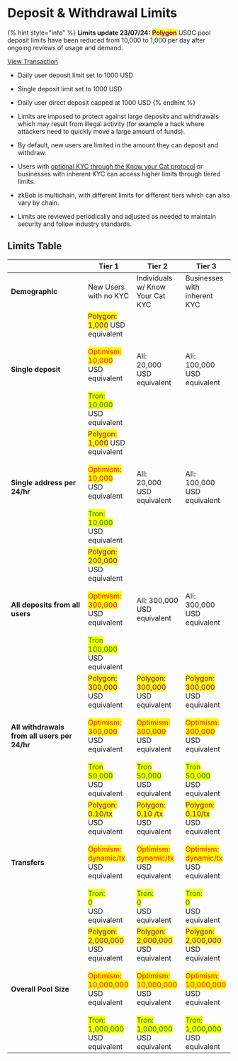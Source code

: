 # Deposit & Withdrawal Limits



{% hint style="info" %}
**Limits update 23/07/24:**  <mark style="color:purple;">**Polygon**</mark> USDC pool deposit limits have been reduced from 10,000 to 1,000 per day after ongoing reviews of usage and demand.&#x20;

[View Transaction](https://polygon.blockscout.com/tx/0xa771d0506ca8b0a51246e194240ac1ed2b998af9c7222da4eecac22282335b86)

* Daily user deposit limit set to 1000 USD
* Single deposit limit set to 1000 USD
* Daily user direct deposit capped at 1000 USD
{% endhint %}

* Limits are imposed to protect against large deposits and withdrawals which may result from illegal activity (for example a hack where attackers need to quickly move a large amount of funds).&#x20;
* By default, new users are limited in the amount they can deposit and withdraw.&#x20;
* Users with [optional KYC through the Know your Cat protocol](../zkbob-app/optional-kyc.md) or businesses with inherent KYC can access higher limits through tiered limits.
* zkBob is multichain, with different limits for different tiers which can also vary by chain.&#x20;
* Limits are reviewed periodically and adjusted as needed to maintain security and follow industry standards.

## Limits Table

<table><thead><tr><th width="158"> </th><th>Tier 1 </th><th>Tier 2 </th><th>Tier 3</th></tr></thead><tbody><tr><td><strong>Demographic</strong></td><td>New Users with no KYC</td><td>Individuals w/ Know Your Cat KYC</td><td>Businesses with inherent KYC</td></tr><tr><td><strong>Single deposit</strong> </td><td><mark style="color:purple;">Polygon:</mark> <br><mark style="color:purple;">1,000</mark> USD equivalent<br><br><mark style="color:red;">Optimism:</mark> <br><mark style="color:red;">10,000</mark> <br>USD equivalent<br><br><mark style="color:green;">Tron:</mark><br><mark style="color:green;">10,000</mark><br>USD equivalent</td><td>All: <br>20,000 <br>USD equivalent</td><td>All:<br>100,000 <br>USD equivalent</td></tr><tr><td><strong>Single address per 24/hr</strong></td><td><mark style="color:purple;">Polygon:</mark> <br><mark style="color:purple;">1,000</mark> USD equivalent<br><br><mark style="color:red;">Optimism:</mark> <br><mark style="color:red;">10,000</mark> <br>USD equivalent<br><br><mark style="color:green;">Tron:</mark><br><mark style="color:green;">10,000</mark><br>USD equivalent</td><td>All: <br>20,000 <br>USD equivalent</td><td>All: <br>100,000 <br>USD equivalent</td></tr><tr><td><strong>All deposits from all users</strong></td><td><mark style="color:purple;">Polygon:</mark><br><mark style="color:purple;">200,000</mark> <br>USD equivalent<br><br><mark style="color:red;">Optimism:</mark><br><mark style="color:red;">300,000</mark> <br>USD equivalent<br><br><mark style="color:green;">Tron</mark><br><mark style="color:green;">100,000</mark> <br>USD equivalent</td><td>All: 300,000 <br>USD equivalent</td><td>All:<br>300,000 <br>USD equivalent</td></tr><tr><td><strong>All withdrawals from all users per 24/hr</strong></td><td><mark style="color:purple;">Polygon:</mark> <br><mark style="color:purple;">300,000</mark> USD equivalent<br><br><mark style="color:red;">Optimism:</mark> <br><mark style="color:red;">300,000</mark> USD equivalent<br><br><mark style="color:green;">Tron</mark><br><mark style="color:green;">50,000</mark> <br>USD equivalent</td><td><mark style="color:purple;">Polygon:</mark> <br><mark style="color:purple;">300,000</mark> USD equivalent<br><br><mark style="color:red;">Optimism:</mark> <br><mark style="color:red;">300,000</mark> USD equivalent<br><br><mark style="color:green;">Tron</mark><br><mark style="color:green;">50,000</mark> <br>USD equivalent</td><td><mark style="color:purple;">Polygon:</mark> <br><mark style="color:purple;">300,000</mark> USD equivalent<br><br><mark style="color:red;">Optimism:</mark> <br><mark style="color:red;">300,000</mark> USD equivalent<br><br><mark style="color:green;">Tron</mark><br><mark style="color:green;">50,000</mark> <br>USD equivalent</td></tr><tr><td><strong>Transfers</strong></td><td><mark style="color:purple;">Polygon: 0.10/tx</mark><br>USD equivalent<br><br><mark style="color:red;">Optimism:</mark><br><mark style="color:red;">dynamic/tx</mark><br>USD equivalent<br><br><mark style="color:green;">Tron:</mark><br><mark style="color:green;">0</mark><br>USD equivalent</td><td><mark style="color:purple;">Polygon: 0.10 /tx</mark><br>USD equivalent<br><br><mark style="color:red;">Optimism:</mark><br><mark style="color:red;">dynamic/tx</mark><br>USD equivalent  <br><br><mark style="color:green;">Tron:</mark><br><mark style="color:green;">0</mark><br>USD equivalent</td><td><mark style="color:purple;">Polygon: 0.10/tx</mark><br>USD equivalent<br><br><mark style="color:red;">Optimism:</mark><br><mark style="color:red;">dynamic/tx</mark> <br>USD equivalent<br><br><mark style="color:green;">Tron:</mark><br><mark style="color:green;">0</mark><br>USD equivalent</td></tr><tr><td><strong>Overall Pool Size</strong></td><td><mark style="color:purple;">Polygon:</mark> <br><mark style="color:purple;">2,000,000</mark> USD equivalent<br><br><mark style="color:red;">Optimism:</mark> <br><mark style="color:red;">10,000,000</mark> USD equivalent<br><br><mark style="color:green;">Tron:</mark><br><mark style="color:green;">1,000,000</mark><br>USD equivalent</td><td><mark style="color:purple;">Polygon:</mark> <br><mark style="color:purple;">2,000,000</mark> USD equivalent<br><br><mark style="color:red;">Optimism:</mark> <br><mark style="color:red;">10,000,000</mark> USD equivalent<br><br><mark style="color:green;">Tron:</mark><br><mark style="color:green;">1,000,000</mark><br>USD equivalent</td><td><mark style="color:purple;">Polygon:</mark> <br><mark style="color:purple;">2,000,000</mark> USD equivalent<br><br><mark style="color:red;">Optimism:</mark> <br><mark style="color:red;">10,000,000</mark> USD equivalent<br><br><mark style="color:green;">Tron:</mark><br><mark style="color:green;">1,000,000</mark><br>USD equivalent</td></tr></tbody></table>



